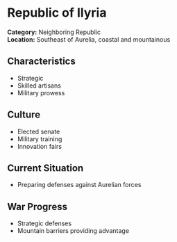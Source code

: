 # Republic of Ilyria

**Category:** Neighboring Republic  
**Location:** Southeast of Aurelia, coastal and mountainous  

## Characteristics
- Strategic  
- Skilled artisans  
- Military prowess  

## Culture
- Elected senate  
- Military training  
- Innovation fairs  

## Current Situation
- Preparing defenses against Aurelian forces  

## War Progress
- Strategic defenses  
- Mountain barriers providing advantage

